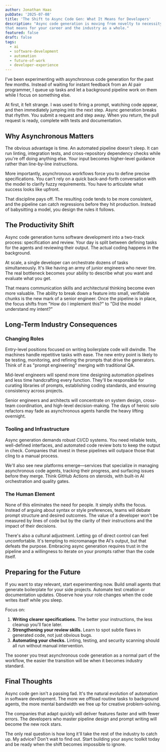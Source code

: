```yaml
---
author: Jonathan Haas
pubDate: '2025-07-08'
title: 'The Shift to Async Code Gen: What It Means for Developers'
description: "Async code generation is moving from novelty to necessity. Here's what 
that means for your career and the industry as a whole."
featured: false
draft: false
tags:
  - ai
  - software-development
  - automation
  - future-of-work
  - developer-experience
---
```


I've been experimenting with asynchronous code generation for the past few months.
Instead of waiting for instant feedback from an AI pair programmer, I queue up tasks and
let a background pipeline work on them while I focus on something else.

At first, it felt strange. I was used to firing a prompt, watching code appear, and then
immediately jumping into the next step. Async generation breaks that rhythm. You submit
a request and step away. When you return, the pull request is ready, complete with tests
and documentation.

## Why Asynchronous Matters

The obvious advantage is time. An automated pipeline doesn't sleep. It can run linting,
integration tests, and cross-repository dependency checks while you're off doing
anything else. Your input becomes higher-level guidance rather than line-by-line
instructions.

More importantly, asynchronous workflows force you to define precise specifications. You
can't rely on a quick back-and-forth conversation with the model to clarify fuzzy
requirements. You have to articulate what success looks like upfront.

That discipline pays off. The resulting code tends to be more consistent, and the
pipeline can catch regressions before they hit production. Instead of babysitting a
model, you design the rules it follows.

## The Productivity Shift

Async code generation turns software development into a two-track process: specification
and review. Your day is split between defining tasks for the agents and reviewing their
output. The actual coding happens in the background.

At scale, a single developer can orchestrate dozens of tasks simultaneously. It's like
having an army of junior engineers who never tire. The real bottleneck becomes your
ability to describe what you want and evaluate what you get.

That means communication skills and architectural thinking become even more valuable.
The ability to break down a feature into small, verifiable chunks is the new mark of a
senior engineer. Once the pipeline is in place, the focus shifts from "How do I
implement this?" to "Did the model understand my intent?"

## Long-Term Industry Consequences

### Changing Roles

Entry-level positions focused on writing boilerplate code will dwindle. The machines
handle repetitive tasks with ease. The new entry point is likely to be testing,
monitoring, and refining the prompts that drive the generators. Think of it as "prompt
engineering" merging with traditional QA.

Mid-level engineers will spend more time designing automation pipelines and less time
handcrafting every function. They'll be responsible for curating libraries of prompts,
establishing coding standards, and ensuring consistency across projects.

Senior engineers and architects will concentrate on system design, cross-team
coordination, and high-level decision-making. The days of heroic solo refactors may fade
as asynchronous agents handle the heavy lifting overnight.

### Tooling and Infrastructure

Async generation demands robust CI/CD systems. You need reliable tests, well-defined
interfaces, and automated code review bots to keep the output in check. Companies that
invest in these pipelines will outpace those that cling to a manual process.

We'll also see new platforms emerge—services that specialize in managing asynchronous
code agents, tracking their progress, and surfacing issues before they merge. Think
GitHub Actions on steroids, with built-in AI orchestration and quality gates.

### The Human Element

None of this eliminates the need for people. It simply shifts the focus. Instead of
arguing about syntax or style preferences, teams will debate prompt structure and
desired outcomes. The value of a developer won't be measured by lines of code but by the
clarity of their instructions and the impact of their decisions.

There's also a cultural adjustment. Letting go of direct control can feel uncomfortable.
It's tempting to micromanage the AI's output, but that defeats the purpose. Embracing
async generation requires trust in the pipeline and a willingness to iterate on your
prompts rather than the code itself.

## Preparing for the Future

If you want to stay relevant, start experimenting now. Build small agents that generate
boilerplate for your side projects. Automate test creation or documentation updates.
Observe how your role changes when the code writes itself while you sleep.

Focus on:

1. **Writing clearer specifications.** The better your instructions, the less cleanup
   you'll face later.
2. **Strengthening your review skills.** Learn to spot subtle flaws in generated code,
   not just obvious bugs.
3. **Automating your checks.** Linting, testing, and security scanning should all run
   without manual intervention.

The sooner you treat asynchronous code generation as a normal part of the workflow, the
easier the transition will be when it becomes industry standard.

## Final Thoughts

Async code gen isn't a passing fad. It's the natural evolution of automation in software
development. The more we offload routine tasks to background agents, the more mental
bandwidth we free up for creative problem-solving.

The companies that adapt quickly will deliver features faster and with fewer errors. The
developers who master pipeline design and prompt writing will become the new rock stars.

The only real question is how long it'll take the rest of the industry to catch up. My
advice? Don't wait to find out. Start building your async toolkit today and be ready
when the shift becomes impossible to ignore.

